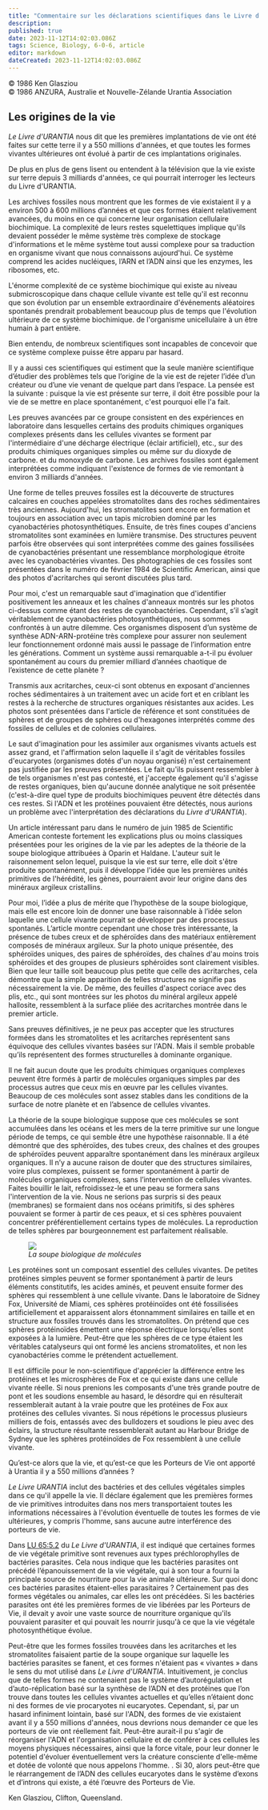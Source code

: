 ```yaml
---
title: "Commentaire sur les déclarations scientifiques dans le Livre d'Urantia — Partie IV"
description: 
published: true
date: 2023-11-12T14:02:03.086Z
tags: Science, Biology, 6-0-6, article
editor: markdown
dateCreated: 2023-11-12T14:02:03.086Z
---
```



<p class="v-card v-sheet theme--light gray lighten-3 px-2 py-1">© 1986 Ken Glasziou<br>© 1986 ANZURA, Australie et Nouvelle-Zélande Urantia Association</p>


## Les origines de la vie

_Le Livre d'URANTIA_ nous dit que les premières implantations de vie ont été faites sur cette terre il y a 550 millions d'années, et que toutes les formes vivantes ultérieures ont évolué à partir de ces implantations originales.

De plus en plus de gens lisent ou entendent à la télévision que la vie existe sur terre depuis 3 milliards d'années, ce qui pourrait interroger les lecteurs du Livre d'URANTIA.

Les archives fossiles nous montrent que les formes de vie existaient il y a environ 500 à 600 millions d’années et que ces formes étaient relativement avancées, du moins en ce qui concerne leur organisation cellulaire biochimique. La complexité de leurs restes squelettiques implique qu'ils devaient posséder le même système très complexe de stockage d'informations et le même système tout aussi complexe pour sa traduction en organisme vivant que nous connaissons aujourd'hui. Ce système comprend les acides nucléiques, l’ARN et l’ADN ainsi que les enzymes, les ribosomes, etc.

L'énorme complexité de ce système biochimique qui existe au niveau submicroscopique dans chaque cellule vivante est telle qu'il est reconnu que son évolution par un ensemble extraordinaire d'événements aléatoires spontanés prendrait probablement beaucoup plus de temps que l'évolution ultérieure de ce système biochimique. de l'organisme unicellulaire à un être humain à part entière.

Bien entendu, de nombreux scientifiques sont incapables de concevoir que ce système complexe puisse être apparu par hasard.

Il y a aussi ces scientifiques qui estiment que la seule manière scientifique d’étudier des problèmes tels que l’origine de la vie est de rejeter l’idée d’un créateur ou d’une vie venant de quelque part dans l’espace. La pensée est la suivante : puisque la vie est présente sur terre, il doit être possible pour la vie de se mettre en place spontanément, c'est pourquoi elle l'a fait.

Les preuves avancées par ce groupe consistent en des expériences en laboratoire dans lesquelles certains des produits chimiques organiques complexes présents dans les cellules vivantes se forment par l'intermédiaire d'une décharge électrique (éclair artificiel), etc., sur des produits chimiques organiques simples ou même sur du dioxyde de carbone. et du monoxyde de carbone. Les archives fossiles sont également interprétées comme indiquant l'existence de formes de vie remontant à environ 3 milliards d'années.

Une forme de telles preuves fossiles est la découverte de structures calcaires en couches appelées stromatolites dans des roches sédimentaires très anciennes. Aujourd'hui, les stromatolites sont encore en formation et toujours en association avec un tapis microbien dominé par les cyanobactéries photosynthétiques. Ensuite, de très fines coupes d'anciens stromatolites sont examinées en lumière transmise. Des structures peuvent parfois être observées qui sont interprétées comme des gaines fossilisées de cyanobactéries présentant une ressemblance morphologique étroite avec les cyanobactéries vivantes. Des photographies de ces fossiles sont présentées dans le numéro de février 1984 de Scientific American, ainsi que des photos d'acritarches qui seront discutées plus tard.

Pour moi, c'est un remarquable saut d'imagination que d'identifier positivement les anneaux et les chaînes d'anneaux montrés sur les photos ci-dessus comme étant des restes de cyanobactéries. Cependant, s’il s’agit véritablement de cyanobactéries photosynthétiques, nous sommes confrontés à un autre dilemme. Ces organismes disposent d’un système de synthèse ADN-ARN-protéine très complexe pour assurer non seulement leur fonctionnement ordonné mais aussi le passage de l’information entre les générations. Comment un système aussi remarquable a-t-il pu évoluer spontanément au cours du premier milliard d’années chaotique de l’existence de cette planète ?

Transmis aux acritarches, ceux-ci sont obtenus en exposant d'anciennes roches sédimentaires à un traitement avec un acide fort et en criblant les restes à la recherche de structures organiques résistantes aux acides. Les photos sont présentées dans l'article de référence et sont constituées de sphères et de groupes de sphères ou d'hexagones interprétés comme des fossiles de cellules et de colonies cellulaires.

Le saut d'imagination pour les assimiler aux organismes vivants actuels est assez grand, et l'affirmation selon laquelle il s'agit de véritables fossiles d'eucaryotes (organismes dotés d'un noyau organisé) n'est certainement pas justifiée par les preuves présentées. Le fait qu'ils puissent ressembler à de tels organismes n'est pas contesté, et j'accepte également qu'il s'agisse de restes organiques, bien qu'aucune donnée analytique ne soit présentée (c'est-à-dire quel type de produits biochimiques peuvent être détectés dans ces restes. Si l'ADN et les protéines pouvaient être détectés, nous aurions un problème avec l'interprétation des déclarations du _Livre d'URANTIA_).

Un article intéressant paru dans le numéro de juin 1985 de Scientific American conteste fortement les explications plus ou moins classiques présentées pour les origines de la vie par les adeptes de la théorie de la soupe biologique attribuées à Oparin et Haldane. L'auteur suit le raisonnement selon lequel, puisque la vie est sur terre, elle doit s'être produite spontanément, puis il développe l'idée que les premières unités primitives de l'hérédité, les gènes, pourraient avoir leur origine dans des minéraux argileux cristallins.

Pour moi, l’idée a plus de mérite que l’hypothèse de la soupe biologique, mais elle est encore loin de donner une base raisonnable à l’idée selon laquelle une cellule vivante pourrait se développer par des processus spontanés. L’article montre cependant une chose très intéressante, la présence de tubes creux et de sphéroïdes dans des matériaux entièrement composés de minéraux argileux. Sur la photo unique présentée, des sphéroïdes uniques, des paires de sphéroïdes, des chaînes d'au moins trois sphéroïdes et des groupes de plusieurs sphéroïdes sont clairement visibles. Bien que leur taille soit beaucoup plus petite que celle des acritarches, cela démontre que la simple apparition de telles structures ne signifie pas nécessairement la vie. De même, des feuilles d'aspect coriace avec des plis, etc., qui sont montrées sur les photos du minéral argileux appelé hallosite, ressemblent à la surface pliée des acritarches montrée dans le premier article.

Sans preuves définitives, je ne peux pas accepter que les structures formées dans les stromatolites et les acritarches représentent sans équivoque des cellules vivantes basées sur l'ADN. Mais il semble probable qu’ils représentent des formes structurelles à dominante organique.

Il ne fait aucun doute que les produits chimiques organiques complexes peuvent être formés à partir de molécules organiques simples par des processus autres que ceux mis en œuvre par les cellules vivantes. Beaucoup de ces molécules sont assez stables dans les conditions de la surface de notre planète et en l’absence de cellules vivantes.

La théorie de la soupe biologique suppose que ces molécules se sont accumulées dans les océans et les mers de la terre primitive sur une longue période de temps, ce qui semble être une hypothèse raisonnable. Il a été démontré que des sphéroïdes, des tubes creux, des chaînes et des groupes de sphéroïdes peuvent apparaître spontanément dans les minéraux argileux organiques. Il n’y a aucune raison de douter que des structures similaires, voire plus complexes, puissent se former spontanément à partir de molécules organiques complexes, sans l’intervention de cellules vivantes. Faites bouillir le lait, refroidissez-le et une peau se formera sans l'intervention de la vie. Nous ne serions pas surpris si des peaux (membranes) se formaient dans nos océans primitifs, si des sphères pouvaient se former à partir de ces peaux, et si ces sphères pouvaient concentrer préférentiellement certains types de molécules. La reproduction de telles sphères par bourgeonnement est parfaitement réalisable.

<figure id="Figure_2" class="image urantiapedia" alt="Microscope">
<img src="/image/article/606/microscope.jpg">
<figcaption><em>La soupe biologique de molécules</em></figcaption>
</figure>

Les protéines sont un composant essentiel des cellules vivantes. De petites protéines simples peuvent se former spontanément à partir de leurs éléments constitutifs, les acides aminés, et peuvent ensuite former des sphères qui ressemblent à une cellule vivante. Dans le laboratoire de Sidney Fox, Université de Miami, ces sphères protéinoïdes ont été fossilisées artificiellement et apparaissent alors étonnamment similaires en taille et en structure aux fossiles trouvés dans les stromatolites. On prétend que ces sphères protéinoïdes émettent une réponse électrique lorsqu’elles sont exposées à la lumière. Peut-être que les sphères de ce type étaient les véritables catalyseurs qui ont formé les anciens stromatolites, et non les cyanobactéries comme le prétendent actuellement.

Il est difficile pour le non-scientifique d'apprécier la différence entre les protéines et les microsphères de Fox et ce qui existe dans une cellule vivante réelle. Si nous prenions les composants d'une très grande poutre de pont et les soudions ensemble au hasard, le désordre qui en résulterait ressemblerait autant à la vraie poutre que les protéines de Fox aux protéines des cellules vivantes. Si nous répétions le processus plusieurs milliers de fois, entassés avec des bulldozers et soudions le pieu avec des éclairs, la structure résultante ressemblerait autant au Harbour Bridge de Sydney que les sphères protéinoïdes de Fox ressemblent à une cellule vivante.

Qu’est-ce alors que la vie, et qu’est-ce que les Porteurs de Vie ont apporté à Urantia il y a 550 millions d’années ?

_Le Livre URANTIA_ inclut des bactéries et des cellules végétales simples dans ce qu'il appelle la vie. Il déclare également que les premières formes de vie primitives introduites dans nos mers transportaient toutes les informations nécessaires à l'évolution éventuelle de toutes les formes de vie ultérieures, y compris l'homme, sans aucune autre interférence des porteurs de vie.

Dans [LU 65:5.2](/fr/The_Urantia_Book/65#p5_2) du _Le Livre d'URANTIA_, il est indiqué que certaines formes de vie végétale primitive sont revenues aux types préchlorophylles de bactéries parasites. Cela nous indique que les bactéries parasites ont précédé l’épanouissement de la vie végétale, qui à son tour a fourni la principale source de nourriture pour la vie animale ultérieure. Sur quoi donc ces bactéries parasites étaient-elles parasitaires ? Certainement pas des formes végétales ou animales, car elles les ont précédées. Si les bactéries parasites ont été les premières formes de vie libérées par les Porteurs de Vie, il devait y avoir une vaste source de nourriture organique qu'ils pouvaient parasiter et qui pouvait les nourrir jusqu'à ce que la vie végétale photosynthétique évolue.

Peut-être que les formes fossiles trouvées dans les acritarches et les stromatolites faisaient partie de la soupe organique sur laquelle les bactéries parasites se fanent, et ces formes n'étaient pas « vivantes » dans le sens du mot utilisé dans _Le Livre d'URANTIA_. Intuitivement, je conclus que de telles formes ne contenaient pas le système d’autorégulation et d’auto-réplication basé sur la synthèse de l’ADN et des protéines que l’on trouve dans toutes les cellules vivantes actuelles et qu’elles n’étaient donc ni des formes de vie procaryotes ni eucaryotes. Cependant, si, par un hasard infiniment lointain, basé sur l'ADN, des formes de vie existaient avant il y a 550 millions d'années, nous devrions nous demander ce que les porteurs de vie ont réellement fait. Peut-être aurait-il pu s'agir de réorganiser l'ADN et l'organisation cellulaire et de conférer à ces cellules les moyens physiques nécessaires, ainsi que la force vitale, pour leur donner le potentiel d'évoluer éventuellement vers la créature consciente d'elle-même et dotée de volonté que nous appelons l'homme. . Si 30, alors peut-être que le réarrangement de l’ADN des cellules eucaryotes dans le système d’exons et d’introns qui existe, a été l’œuvre des Porteurs de Vie.

Ken Glasziou, Clifton, Queensland.

